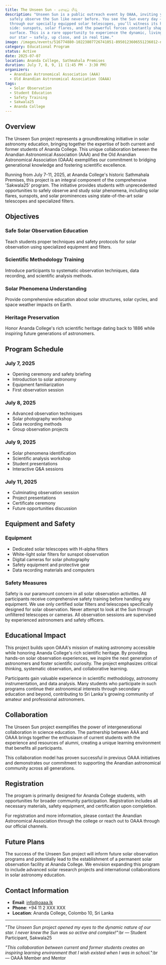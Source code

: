 ```yaml
---
title: The Unseen Sun - නොදුටු හිරු
description: "Unseen Sun is a public outreach event by OAAA, inviting you to
  safely observe the Sun like never before. You see the Sun every day — but
  through our specially equipped solar telescopes, you’ll witness its hidden
  side: sunspots, solar flares, and the powerful forces constantly shaping its
  surface. This is a rare opportunity to experience the dynamic, living face of
  our star — safely, up close, and in real time."
image: /images/events/516774880-10223807726741051-8950123606551236012-n.jpg
category: Educational Program
status: Active
date: 2025-07-07
location: Ananda College, Sathmahala Premises
duration: July 7, 8, 9, 11 (1:45 PM - 3:30 PM)
organizers:
  - Anandian Astronomical Association (AAA)
  - Old Anandian Astronomical Association (OAAA)
tags:
  - Solar Observation
  - Student Education
  - Safety Training
  - Sakwala25
  - Ananda College
---
```


## Overview

The Unseen Sun project represents a groundbreaking initiative in solar astronomy education, bringing together the expertise of both current and former students of Ananda College. This unique collaboration between the Anandian Astronomical Association (AAA) and the Old Anandian Astronomical Association (OAAA) exemplifies our commitment to bridging generational knowledge and fostering scientific excellence.

Running from July 7-11, 2025, at Ananda College's historic Sathmahala Premises, this project is an integral component of the comprehensive 'Sakwala25' program. The initiative provides students with unprecedented opportunities to safely observe and study solar phenomena, including solar flares, sunspots, and solar prominences using state-of-the-art solar telescopes and specialized filters.

## Objectives

### Safe Solar Observation Education

Teach students proper techniques and safety protocols for solar observation using specialized equipment and filters.

### Scientific Methodology Training

Introduce participants to systematic observation techniques, data recording, and scientific analysis methods.

### Solar Phenomena Understanding

Provide comprehensive education about solar structures, solar cycles, and space weather impacts on Earth.

### Heritage Preservation

Honor Ananda College's rich scientific heritage dating back to 1886 while inspiring future generations of astronomers.

## Program Schedule

### July 7, 2025

- Opening ceremony and safety briefing
- Introduction to solar astronomy
- Equipment familiarization
- First observation session

### July 8, 2025

- Advanced observation techniques
- Solar photography workshop
- Data recording methods
- Group observation projects

### July 9, 2025

- Solar phenomena identification
- Scientific analysis workshop
- Student presentations
- Interactive Q\&A sessions

### July 11, 2025

- Culminating observation session
- Project presentations
- Certificate ceremony
- Future opportunities discussion

## Equipment and Safety

### Equipment

- Dedicated solar telescopes with H-alpha filters
- White-light solar filters for sunspot observation
- Digital cameras for solar photography
- Safety equipment and protective gear
- Data recording materials and computers

### Safety Measures

Safety is our paramount concern in all solar observation activities. All participants receive comprehensive safety training before handling any equipment. We use only certified solar filters and telescopes specifically designed for solar observation. Never attempt to look at the Sun through unfiltered telescopes or cameras. All observation sessions are supervised by experienced astronomers and safety officers.

## Educational Impact

This project builds upon OAAA's mission of making astronomy accessible while honoring Ananda College's rich scientific heritage. By providing hands-on solar observation experiences, we inspire the next generation of astronomers and foster scientific curiosity. The project emphasizes critical thinking, systematic observation, and collaborative learning.

Participants gain valuable experience in scientific methodology, astronomy instrumentation, and data analysis. Many students who participate in such programs continue their astronomical interests through secondary education and beyond, contributing to Sri Lanka's growing community of amateur and professional astronomers.

## Collaboration

The Unseen Sun project exemplifies the power of intergenerational collaboration in science education. The partnership between AAA and OAAA brings together the enthusiasm of current students with the experience and resources of alumni, creating a unique learning environment that benefits all participants.

This collaboration model has proven successful in previous OAAA initiatives and demonstrates our commitment to supporting the Anandian astronomical community across all generations.

## Registration

The program is primarily designed for Ananda College students, with opportunities for broader community participation. Registration includes all necessary materials, safety equipment, and certification upon completion.

For registration and more information, please contact the Anandian Astronomical Association through the college or reach out to OAAA through our official channels.

## Future Plans

The success of the Unseen Sun project will inform future solar observation programs and potentially lead to the establishment of a permanent solar observation facility at Ananda College. We envision expanding this program to include advanced solar research projects and international collaborations in solar astronomy education.

## Contact Information

- **Email**: <info@oaaa.lk>
- **Phone**: +94 11 2 XXX XXX
- **Location**: Ananda College, Colombo 10, Sri Lanka

---

*"The Unseen Sun project opened my eyes to the dynamic nature of our star. I never knew the Sun was so active and complex!"*:br — Student Participant, Sakwala25

*"This collaboration between current and former students creates an inspiring learning environment that I wish existed when I was in school."*:br — OAAA Member and Mentor
